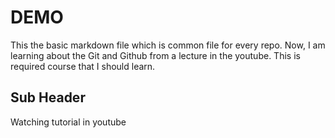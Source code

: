 # DEMO

This the basic markdown file which is common file for every repo.
Now, I am learning about the Git and Github from a lecture in the youtube. This is required course that I should learn.

## Sub Header

Watching tutorial in youtube